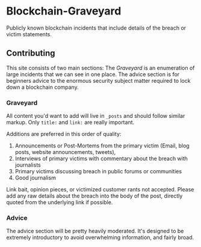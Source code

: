 # Blockchain-Graveyard
Publicly known blockchain incidents that include details of the breach or victim statements.

## Contributing
This site consists of two main sections: The _Graveyard_ is an enumeration of large incidents that we can see in one place. The advice section is for beginners advice to the enormous security subject matter required to lock down a blockchain company.

### Graveyard
All content you'd want to add will live in `_posts` and should follow similar markup. Only `title:` and `link:` are really important.

Additions are preferred in this order of quality:

1. Announcements or Post-Mortems from the primary victim (Email, blog posts, website announcements, tweets),
2. Interviews of primary victims with commentary about the breach with journalists
3. Primary victims discussing breach in public forums or communities
4. Good journalism

Link bait, opinion pieces, or victimized customer rants not accepted. Please add any raw details about the breach into the body of the post, directly quoted from the underlying link if possible.

### Advice
The advice section will be pretty heavily moderated. It's designed to be extremely introductory to avoid overwhelming information, and fairly broad.
